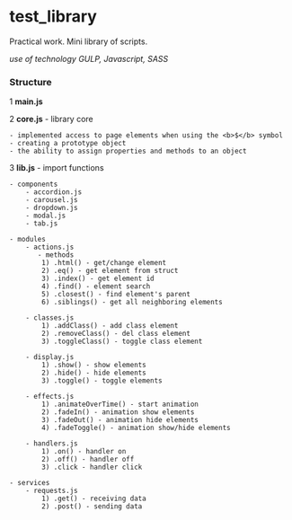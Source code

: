# test_library
Practical work. Mini library of scripts.

<i>use of technology GULP, Javascript, SASS</i>
<h3>Structure</h3>

<p>1 <b>main.js</b></p>
<p>2 <b>core.js</b> - library core</p>

    - implemented access to page elements when using the <b>$</b> symbol
    - creating a prototype object
    - the ability to assign properties and methods to an object
    
3 <b>lib.js</b> -  import functions
      
    - components
        - accordion.js
        - carousel.js
        - dropdown.js
        - modal.js
        - tab.js
      
    - modules
        - actions.js 
           - methods 
            1) .html() - get/change element
            2) .eq() - get element from struct
            3) .index() - get element id
            4) .find() - element search
            5) .closest() - find element's parent
            6) .siblings() - get all neighboring elements

        - classes.js
            1) .addClass() - add class element
            2) .removeClass() - del class element
            3) .toggleClass() - toggle class element

        - display.js
            1) .show() - show elements
            2) .hide() - hide elements
            3) .toggle() - toggle elements

        - effects.js 
            1) .animateOverTime() - start animation
            2) .fadeIn() - animation show elements
            3) .fadeOut() - animation hide elements
            4) .fadeToggle() - animation show/hide elements
        
        - handlers.js
            1) .on() - handler on
            2) .off() - handler off
            3) .click - handler click

    - services
        - requests.js 
            1) .get() - receiving data
            2) .post() - sending data
